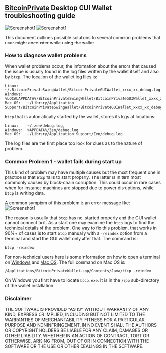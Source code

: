 ## [BitcoinPrivate](https://btcprivate.org/) Desktop GUI Wallet troubleshooting guide

![Screenshot1](ZENChat_small.png "Chat Window") ![Screenshot1](BitcoinPrivateWalletMac_0.74.7_small.png "Wallet Window") 

This document outlines possible solutions to several common problems that user might encounter while using the wallet.

### How to diagnose wallet problems

When wallet problems occur, the information about the errors that caused the issue is usually found in the log files written by the wallet itself and also by `btcp`. The location of the wallet log files is:
```
Linux:    ~/.BitcoinPrivateSwingWallet/BitcoinPrivateGUIWallet_xxxx_xx_debug.log 
Windows:  %LOCALAPPDATA%/BitcoinPrivateSwingWallet/BitcoinPrivateGUIWallet_xxxx_xx_debug.log
Mac OS:   ~/Library/Application Support/BitcoinPrivateSwingWallet/BitcoinPrivateGUIWallet_xxxx_xx_debug.log
```
`btcp` that is automatically started by the wallet, stores its logs at locations:
```
Linux:    ~/.zen/debug.log, 
Windows:  %APPDATA%/Zen/debug.log
Mac OS:   ~/Library/Application Support/Zen/debug.log
 ```
The log files are the first place too look for clues as to the nature of problem.

### Common Problem 1 - wallet fails during start up

This kind of problem may have multiple causes but the most frequent one in practice is that `btcp` fails to start properly. The latter is in turn most commonly caused by block-chain corruption. This could occur 
in rare cases when for instance machines are stopped due to power disruptions, while `btcp` is writing data.

A common symptom of this problem is an error message like:
![Screenshot1](EOF_error.png "Chat Window") 

The reason is usually that `btcp` has not started properly and the GUI wallet cannot connect to it. As a start
one may examine the `btcp` logs to find the technical details of the problem. One way to fix this problem, that 
works in 90%+ of cases is to start `btcp` manually with a `-reindex` option from a terminal and start the GUI wallet only after that. The command is:
```
btcp -reindex
```
For non-technical users here is some information on how to open a terminal on [Windows](https://www.lifewire.com/how-to-open-command-prompt-2618089) and [Mac OS](https://www.wikihow.com/Open-a-Terminal-Window-in-Mac). The full command on Mac OS is:
```
/Applications/BitcoinPrivateWallet.app/Contents/Java/btcp -reindex
```
On Windows you first have to locate `btcp.exe`. It is in the `/app` sub-directory of the wallet installation.

### Disclaimer

THE SOFTWARE IS PROVIDED "AS IS", WITHOUT WARRANTY OF ANY KIND, EXPRESS OR
IMPLIED, INCLUDING BUT NOT LIMITED TO THE WARRANTIES OF MERCHANTABILITY,
FITNESS FOR A PARTICULAR PURPOSE AND NONINFRINGEMENT. IN NO EVENT SHALL THE
AUTHORS OR COPYRIGHT HOLDERS BE LIABLE FOR ANY CLAIM, DAMAGES OR OTHER
LIABILITY, WHETHER IN AN ACTION OF CONTRACT, TORT OR OTHERWISE, ARISING FROM,
OUT OF OR IN CONNECTION WITH THE SOFTWARE OR THE USE OR OTHER DEALINGS IN THE
SOFTWARE.
